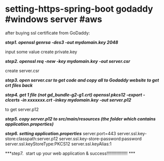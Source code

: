 # setting-https-spring-boot godaddy #windows server #aws

after buying ssl certificate from GoDaddy:


***step1.  openssl genrsa -des3 -out mydomain.key 2048***

input some value
create private.key



***step2.  openssl req -new -key mydomain.key -out server.csr***

create server.csr



***step3.  open server.csr to get code and copy all to Godaddy website to get crt files back***



***step4.  get 1 file (not gd_bundle-g2-g1.crt) openssl pkcs12 -export -clcerts -in xxxxxxx.crt -inkey mydomain.key -out server.p12***

 to get server.p12

***step5.  copy server.p12 to src/main/resources  (the folder which contains application.properties)***



***step6.  setting application.properties***
 server.port=443
 server.ssl.key-store:classpath:server.p12
 server.ssl.key-store-password:password
 server.ssl.keyStoreType:PKCS12
 server.ssl.keyAlias:1

***step7.  start up your web application & success!!!!!!!!!!!!!!!!! ***
